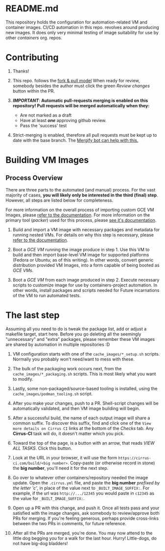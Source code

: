 # README.md

This repository holds the configuration for automation-related VM and
container images.  CI/CD automation in this repo. revolves around
producing new images. It does only very minimal testing of image
suitability for use by other *containers* org. repos.

# Contributing

1. Thanks!

2. This repo. follows the [fork & pull
   model](https://docs.github.com/en/github/collaborating-with-issues-and-pull-requests/creating-a-pull-request-from-a-fork)
   When ready for review, somebody besides the author must click the green
   *Review changes* button within the PR.

3. ***IMPORTANT***: **Automatic pull-requests merging is enabled on this repository!
   Pull requests will be merged automatically when they:**

   * Are not marked as a draft
   * Have at least ***one*** approving github review.
   * Pass the 'success' test

4. Strict-merging is enabled, therefore all pull requests must be kept up
   to date with the base branch.  The [Mergify bot can help with
   this.](https://doc.mergify.io/commands.html#commands)


# Building VM Images

## Process Overview

There are three parts to the automated (and manual) process.  For the vast
majority of cases, **you will likely only be interested in the third (final)
step**.  However, all steps are listed below for completeness.

For more information on the overall process of importing custom GCE VM
Images, please [refer to the documentation](https://cloud.google.com/compute/docs/import/import-existing-image).  For more information on the primary tool
(*packer*) used for this process, please [see it's
documentation](https://www.packer.io/docs).


1. Build and import a VM image with necessary packages and metadata for
   running nested VMs.  For details on why this step is necessary,
   please [refer to the
   documentation](https://cloud.google.com/compute/docs/instances/enable-nested-virtualization-vm-instances#enablenestedvirt).

2. Boot a *GCE VM* running the image produce in step 1.  Use this VM to
   build and then import base-level VM image for supported platforms
   (Fedora or Ubuntu; as of this writing).  In other words, convert
   generic distribution provided VM Images, into a form capable of being
   booted as *GCE VMs*.

3. Boot a *GCE VM* from each image produced in step 2.  Execute necessary
   scripts to customize image for use by containers-project automation.
   In other words, install packages and scripts needed for Future incarnations
   of the VM to run automated tests.


# The last step

Assuming all you need to do is tweak the package list, add or adjust a makefile
target, start here.  Before you go deleting all the seemingly "unnecessary" and
"extra" packages, please remember these VM images are shared by automation
in multiple repositories :D

1. VM configuration starts with one of the `cache_images/*_setup.sh` scripts.
   Normally you probably won't need/want to mess with these.

2. The bulk of the packaging work occurs next, from the `cache_images/*_packaging.sh`
   scripts.  This is most likely what you want to modify.

3. Lastly, some non-packaged/source-based tooling is installed, using the
   `cache_images/podman_tooling.sh` script.

4. After you make your changes, push to a PR.  Shell-script changes will be
   automatically validated, and then VM image building will begin.

5. After a successful build, the name of each output image will share a common
   suffix.  To discover this suffix, find and click one of the
   `View more details on Cirrus CI` links at the bottom of the *Checks* tab.
   Any **Cirrus-CI** task will do, it doesn't matter which you pick.

6. Toward the top of the page, is a button with an arrow, that reads
   *VIEW ALL TASKS*.  Click this button.

7. Look at the URL in your browser, it will use the form
   `https://cirrus-ci.com/build/<big number>`.  Copy-paste (or otherwise
   record in stone) the **big number**, you'll need it for the next step.

6. Go over to whatever other containers/repository needed the image update.
   Open the `.cirrus.yml` file, and paste the **big number** *prefixed by the
   letter 'c'*, in place of the value next to `_BUILT_IMAGE_SUFFIX:`.  For
   example, if the url was `http://.../12345` you would paste in `c12345`
   as the value for `_BUILT_IMAGE_SUFFIX:`.

7. Open up a PR with this change, and push it.  Once all tests pass and your
   satisfied with the image changes, ask somebody to review/approve both
   PRs for merging.  If you're feeling generous, perhaps provide cross-links
   between the two PRs in comments, for future reference.

8. After all the PRs are merged, you're done.  You may now attend to the little
   dog begging you for a walk for the last hour.  Hurry!  Little-dogs, do not
   have big-dog bladders!
